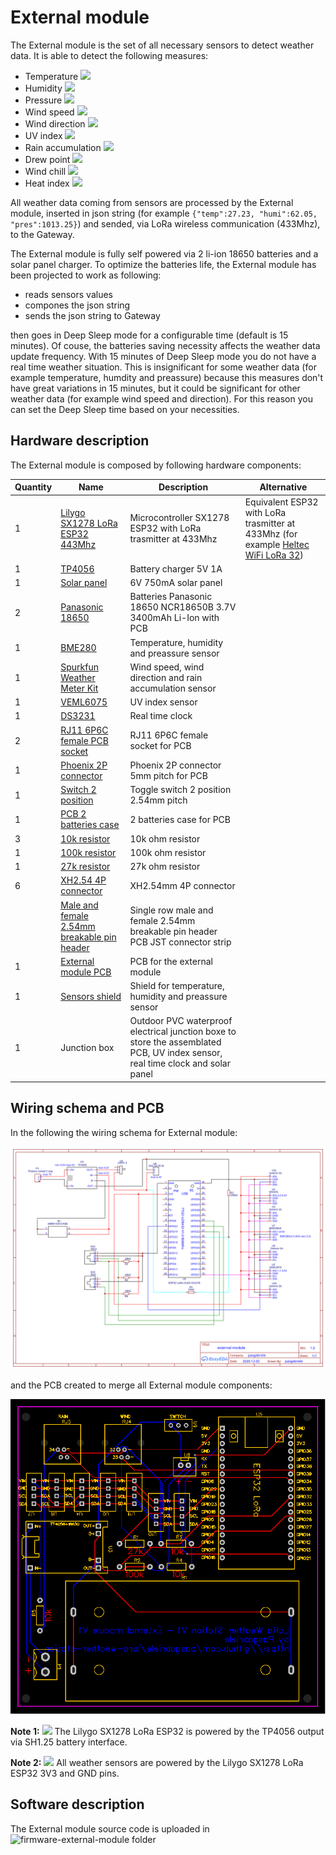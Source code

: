 
# External module

The External module is the set of all necessary sensors to detect weather data. It is able to detect the following measures:
- Temperature ![](https://img.shields.io/badge/status-ok-green)
- Humidity ![](https://img.shields.io/badge/status-ok-green)
- Pressure ![](https://img.shields.io/badge/status-ok-green)
- Wind speed ![](https://img.shields.io/badge/status-testing-yellow)
- Wind direction ![](https://img.shields.io/badge/status-todo-red)
- UV index ![](https://img.shields.io/badge/status-todo-red)
- Rain accumulation ![](https://img.shields.io/badge/status-todo-red)
- Drew point ![](https://img.shields.io/badge/status-todo-red)
- Wind chill ![](https://img.shields.io/badge/status-todo-red)
- Heat index ![](https://img.shields.io/badge/status-todo-red)

All weather data coming from sensors are processed by the External module, inserted in json string (for example `{"temp":27.23, "humi":62.05, "pres":1013.25}`) and sended, via LoRa wireless communication (433Mhz), to the Gateway.

The External module is fully self powered via 2 li-ion 18650 batteries and a solar panel charger. To optimize the batteries life, the External module has been projected to work as following:

- reads sensors values
- compones the json string
- sends the json string to Gateway

then goes in Deep Sleep mode for a configurable time (default is 15 minutes). Of couse, the batteries saving necessity affects the weather data update frequency. With 15 minutes of Deep Sleep mode you do not have a real time weather situation. This is insignificant for some weather data (for example temperature, humdity and preassure) because this measures don't have great variations in 15 minutes, but it could be significant for other weather data (for example wind speed and direction). For this reason you can set the Deep Sleep time based on your necessities.

## Hardware description
The External module is composed by following hardware components:

|Quantity|Name|Description|Alternative|
|--|--|--|--|
|1|[Lilygo SX1278 LoRa ESP32 443Mhz](http://www.lilygo.cn/prod_view.aspx?TypeId=50003&Id=1133&FId=t3:50003:3)|Microcontroller SX1278 ESP32 with LoRa trasmitter at 433Mhz|Equivalent ESP32 with LoRa trasmitter at 433Mhz (for example  [Heltec WiFi LoRa 32](https://heltec.org/project/wifi-lora-32/))|
|1|[TP4056](https://it.aliexpress.com/item/32986135934.html)|Battery charger 5V 1A||
|1|[Solar panel](https://it.aliexpress.com/item/32877897718.html)|6V 750mA solar panel||
|2|[Panasonic 18650](https://it.aliexpress.com/item/4000484192899.html)|Batteries Panasonic 18650 NCR18650B 3.7V 3400mAh Li-Ion with PCB||
|1|[BME280](https://it.aliexpress.com/item/32849462236.html)|Temperature, humidity and preassure sensor||
|1|[Spurkfun Weather Meter Kit](https://www.sparkfun.com/products/15901)|Wind speed, wind direction and rain accumulation sensor||
|1|[VEML6075](https://it.aliexpress.com/item/32843641073.html)|UV index sensor||
|1|[DS3231](https://it.aliexpress.com/item/32925920564.html)|Real time clock||
|2|[RJ11 6P6C female PCB socket](https://www.aliexpress.com/item/1005001419331726.html)|RJ11 6P6C female socket for PCB||
|1|[Phoenix 2P connector](https://www.aliexpress.com/item/32819689207.html)|Phoenix 2P connector 5mm pitch for PCB||
|1|[Switch 2 position](https://www.aliexpress.com/item/32799198160.html)|Toggle switch 2 position 2.54mm pitch||
|1|[PCB 2 batteries case](https://www.aliexpress.com/item/4001009601436.html)|2 batteries case for PCB||
|3|[10k resistor](https://www.aliexpress.com/item/4000695402017.html)|10k ohm resistor||
|1|[100k resistor](https://www.aliexpress.com/item/4000695402017.html)|100k ohm resistor||
|1|[27k resistor](https://www.aliexpress.com/item/4000695402017.html)|27k ohm resistor||
|6|[XH2.54 4P connector](https://www.aliexpress.com/item/32959016223.html)|XH2.54mm 4P connector ||
||[Male and female 2.54mm breakable pin header](https://www.aliexpress.com/item/32724478308.html)|Single row male and female 2.54mm breakable pin header PCB JST connector strip||
|1|[External module PCB](https://github.com/pasgabriele/lora-weather-station/tree/main/External%20module/pcb-external-module)|PCB for the external module||
|1|[Sensors shield](https://www.aliexpress.com/item/32969306380.html)|Shield for temperature, humidity and preassure sensor||
|1|Junction box|Outdoor PVC waterproof electrical junction boxe to store the assemblated PCB, UV index sensor, real time clock and solar panel||



## Wiring schema and PCB
In the following the wiring schema for External module:

![external module schema](https://github.com/pasgabriele/lora-weather-station/blob/main/External%20module/external-module.svg)

and the PCB created to merge all External module components:

![external module pcb](https://github.com/pasgabriele/lora-weather-station/blob/main/External%20module/pcb-external-module/pcb-external-module-v1.svg)

**Note 1:** ![](https://img.shields.io/badge/status-toverify-yellow) The Lilygo SX1278 LoRa ESP32 is powered by the TP4056 output via SH1.25 battery interface. 

**Note 2:** ![](https://img.shields.io/badge/status-toverify-yellow) All weather sensors are powered by the Lilygo SX1278 LoRa ESP32 3V3 and GND pins.

## Software description
The External module source code is uploaded in ![firmware-external-module](https://github.com/pasgabriele/lora-weather-station/tree/main/External%20module/firmware-external-module) folder
